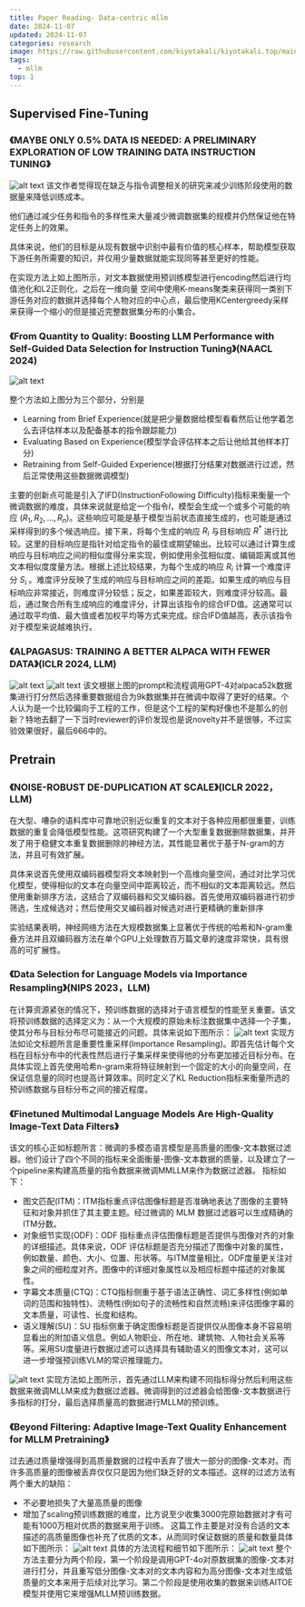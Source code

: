 ```yaml
---
title: Paper Reading- Data-centric mllm
date: 2024-11-07
updated: 2024-11-07
categories: research
image: https://raw.githubusercontent.com/kiyotakali/kiyotakali.top/main/pic_back/elden2.webp
tags:
  - mllm
top: 1
---
```


## Supervised Fine-Tuning

### 《MAYBE ONLY 0.5% DATA IS NEEDED: A PRELIMINARY  EXPLORATION OF LOW TRAINING DATA INSTRUCTION TUNING》
![alt text](./image-17.png)
该文作者觉得现在缺乏与指令调整相关的研究来减少训练阶段使用的数据量来降低训练成本。

他们通过减少任务和指令的多样性来大量减少微调数据集的规模并仍然保证他在特定任务上的效果。

具体来说，他们的目标是从现有数据中识别中最有价值的核心样本，帮助模型获取下游任务所需要的知识，并仅用少量数据就能实现同等甚至更好的性能。

在实现方法上如上图所示，对文本数据使用预训练模型进行encoding然后进行均值池化和L2正则化，之后在一维向量 空间中使用K-means聚类来获得同一类别下游任务对应的数据并选择每个人物对应的中心点，最后使用KCentergreedy采样来获得一个缩小的但是接近完整数据集分布的小集合。

### 《From Quantity to Quality: Boosting LLM Performance with Self-Guided Data Selection for Instruction Tuning》(NAACL 2024)
![alt text](./image-24.png)

整个方法如上图分为三个部分，分别是
- Learning from Brief Experience(就是把少量数据给模型看看然后让他学着怎么去评估样本以及配备基本的指令跟踪能力)
- Evaluating Based on Experience(模型学会评估样本之后让他给其他样本打分)
- Retraining from Self-Guided Experience(根据打分结果对数据进行过滤，然后正常使用这些数据微调模型)

主要的创新点可能是引入了IFD(InstructionFollowing Difficulty)指标来衡量一个微调数据的难度，具体来说就是给定一个指令$I$，模型会生成一个或多个可能的响应 $(R_1, R_2, \ldots, R_n)$。这些响应可能是基于模型当前状态直接生成的，也可能是通过采样得到的多个候选响应。接下来，将每个生成的响应 $R_i$ 与目标响应 $R^*$ 进行比较。这里的目标响应是指针对给定指令的最佳或期望输出。比较可以通过计算生成响应与目标响应之间的相似度得分来实现，例如使用余弦相似度、编辑距离或其他文本相似度度量方法。根据上述比较结果，为每个生成的响应 $R_i$ 计算一个难度评分 $S_i$ 。难度评分反映了生成的响应与目标响应之间的差距。如果生成的响应与目标响应非常接近，则难度评分较低；反之，如果差距较大，则难度评分较高。最后，通过聚合所有生成响应的难度评分，计算出该指令的综合IFD值。这通常可以通过取平均值、最大值或者加权平均等方式来完成。综合IFD值越高，表示该指令对于模型来说越难执行。


### 《ALPAGASUS: TRAINING A BETTER ALPACA WITH FEWER DATA》(ICLR 2024, LLM)
![alt text](./image-20.png)
![alt text](./image-21.png)
该文根据上图的prompt和流程调用GPT-4对alpaca52k数据集进行打分然后选择重要数据组合为9k数据集并在微调中取得了更好的结果。个人认为是一个比较偏向于工程的工作，但是这个工程的架构好像也不是那么的创新？特地去翻了一下当时reviewer的评价发现也是说novelty并不是很够，不过实验效果很好，最后666中的。

## Pretrain

### 《NOISE-ROBUST DE-DUPLICATION AT SCALE》(ICLR 2022，LLM)
在大型、嘈杂的语料库中可靠地识别近似重复的文本对于各种应用都很重要，训练数据的重复会降低模型性能。这项研究构建了一个大型重复数据删除数据集，并开发了用于稳健文本重复数据删除的神经方法，其性能显著优于基于N-gram的方法，并且可有效扩展。

具体来说首先使用双编码器模型将文本映射到一个高维向量空间，通过对比学习优化模型，使得相似的文本在向量空间中距离较近，而不相似的文本距离较远。然后使用重新排序方法，这结合了双编码器和交叉编码器。首先使用双编码器进行初步筛选，生成候选对；然后使用交叉编码器对候选对进行更精确的重新排序

实验结果表明，神经网络方法在大规模数据集上显著优于传统的哈希和N-gram重叠方法并且双编码器方法在单个GPU上处理数百万篇文章的速度非常快，具有很高的可扩展性。

### 《Data Selection for Language Models  via Importance Resampling》(NIPS 2023，LLM)
在计算资源紧张的情况下，预训练数据的选择对于语言模型的性能至关重要。该文将预训练数据的选择定义为：从一个大规模的原始未标注数据集中选择一个子集，使其分布与目标分布尽可能接近的问题。具体来说如下图所示：
![alt text](./image-18.png)
实现方法如论文标题所言是重要性重采样(Importance Resampling)。即首先估计每个文档在目标分布中的代表性然后进行子集采样来使得他的分布更加接近目标分布。在具体实现上首先使用哈希n-gram来将特征映射到一个固定的大小的向量空间，在保证信息量的同时也提高计算效率。同时定义了KL Reduction指标来衡量所选的预训练数据与目标分布之间的接近程度。

### 《Finetuned Multimodal Language Models Are High-Quality Image-Text Data Filters》
该文的核心正如标题所言：微调的多模态语言模型是高质量的图像-文本数据过滤器。他们设计了四个不同的指标来全面衡量-图像-文本数据的质量，以及建立了一个pipeline来构建高质量的指令数据来微调MMLLM来作为数据过滤器。
指标如下：
- 图文匹配(ITM)：ITM指标重点评估图像标题是否准确地表达了图像的主要特征和对象并抓住了其主要主题。经过微调的 MLM 数据过滤器可以生成精确的ITM分数。
- 对象细节实现(ODF)：ODF 指标重点评估图像标题是否提供与图像对齐的对象的详细描述。具体来说，ODF 评估标题是否充分描述了图像中对象的属性，例如数量、颜色、大小、位置、形状等。与ITM度量相比，ODF度量更关注对象之间的细粒度对齐。图像中的详细对象属性以及相应标题中描述的对象属性。
- 字幕文本质量(CTQ)：CTQ指标侧重于基于语法正确性、词汇多样性(例如单词的范围和独特性)、流畅性(例如句子的流畅性和自然流畅)来评估图像字幕的文本质量，可读性、长度和结构。
- 语义理解(SU)：SU 指标侧重于确定图像标题是否提供仅从图像本身不容易明显看出的附加语义信息。例如人物职业、所在地、建筑物、人物社会关系等等。采用SU度量进行数据过滤可以选择具有辅助语义的图像文本对，这可以进一步增强预训练VLM的常识推理能力。

![alt text](./image-19.png)
实现方法如上图所示，首先通过LLM来构建不同指标得分然后利用这些数据来微调MLLM来成为数据过滤器。微调得到的过滤器会给图像-文本数据进行多指标的打分，最后选择质量高的数据进行MLLM的预训练。

### 《Beyond Filtering: Adaptive Image-Text Quality Enhancement for MLLM Pretraining》
过去通过质量增强得到高质量数据的过程中丢弃了很大一部分的图像-文本对。而许多高质量的图像被丢弃仅仅只是因为他们缺乏好的文本描述。这样的过滤方法有两个重大的缺陷：
- 不必要地损失了大量高质量的图像
- 增加了scaling预训练数据的难度，比方说至少收集3000完原始数据对才有可能有1000万相对优质的数据来用于训练。
这篇工作主要是对没有合适的文本描述的高质量图像也补充了优质的文本，从而同时保证数据的质量和数量具体如下图所示：
![alt text](./image-22.png)
具体的方法流程和细节如下图所示：
![alt text](./image-23.png)
整个方法主要分为两个阶段，第一个阶段是调用GPT-4o对原数据集的图像-文本对进行打分，并且重写低分图像-文本对的文本内容和为高分图像-文本对生成低质量的文本来用于后续对比学习。第二个阶段是使用收集的数据来训练AITOE模型并使用它来增强MLLM预训练数据。